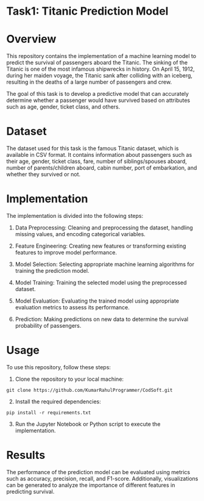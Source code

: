 
# Task1: Titanic Prediction Model

# Overview
This repository contains the implementation of a machine learning model to predict the survival of passengers aboard the Titanic. The sinking of the Titanic is one of the most infamous shipwrecks in history. On April 15, 1912, during her maiden voyage, the Titanic sank after colliding with an iceberg, resulting in the deaths of a large number of passengers and crew.

The goal of this task is to develop a predictive model that can accurately determine whether a passenger would have survived based on attributes such as age, gender, ticket class, and others.

# Dataset
The dataset used for this task is the famous Titanic dataset, which is available in CSV format. It contains information about passengers such as their age, gender, ticket class, fare, number of siblings/spouses aboard, number of parents/children aboard, cabin number, port of embarkation, and whether they survived or not.

# Implementation
The implementation is divided into the following steps:

1. Data Preprocessing: Cleaning and preprocessing the dataset, handling missing values, and encoding categorical variables.

2. Feature Engineering: Creating new features or transforming existing features to improve model performance.

3. Model Selection: Selecting appropriate machine learning algorithms for training the prediction model.

4. Model Training: Training the selected model using the preprocessed dataset.

5. Model Evaluation: Evaluating the trained model using appropriate evaluation metrics to assess its performance.

6. Prediction: Making predictions on new data to determine the survival probability of passengers.

# Usage
To use this repository, follow these steps:

1. Clone the repository to your local machine:

```
git clone https://github.com/KumarRahulProgrammer/CodSoft.git
```

2. Install the required dependencies:

```
pip install -r requirements.txt
```

3. Run the Jupyter Notebook or Python script to execute the implementation.

# Results
The performance of the prediction model can be evaluated using metrics such as accuracy, precision, recall, and F1-score. Additionally, visualizations can be generated to analyze the importance of different features in predicting survival.
